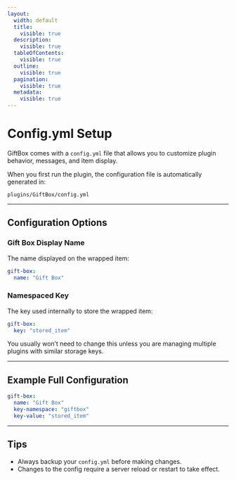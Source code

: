 ```yaml
---
layout:
  width: default
  title:
    visible: true
  description:
    visible: true
  tableOfContents:
    visible: true
  outline:
    visible: true
  pagination:
    visible: true
  metadata:
    visible: true
---
```


# Config.yml Setup

GiftBox comes with a `config.yml` file that allows you to customize plugin behavior, messages, and item display.

When you first run the plugin, the configuration file is automatically generated in:

```
plugins/GiftBox/config.yml
```

***

## Configuration Options

### Gift Box Display Name

The name displayed on the wrapped item:

```yaml
gift-box:
  name: "Gift Box"
```

### Namespaced Key

The key used internally to store the wrapped item:

```yaml
gift-box:
  key: "stored_item"
```

You usually won’t need to change this unless you are managing multiple plugins with similar storage keys.

***

## Example Full Configuration

```yaml
gift-box:
  name: "Gift Box"
  key-namespace: "giftbox"
  key-value: "stored_item"
```

***

## Tips

* Always backup your `config.yml` before making changes.
* Changes to the config require a server reload or restart to take effect.
